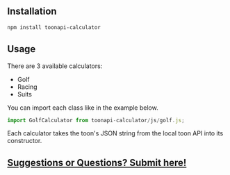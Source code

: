 ## Installation

```bash
npm install toonapi-calculator
```

## Usage

There are 3 available calculators:

- Golf
- Racing
- Suits

You can import each class like in the example below.

```javascript
import GolfCalculator from toonapi-calculator/js/golf.js;
```

Each calculator takes the toon's JSON string from the local toon API into its constructor.

## [Suggestions or Questions? Submit here!](https://github.com/erin-miller/ToonAPI-Calculator/issues)
